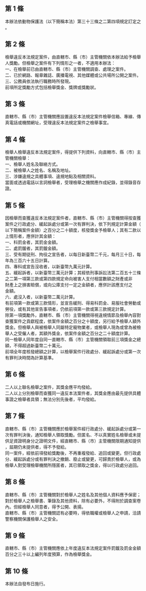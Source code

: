 第 1 條
-------
本辦法依動物保護法（以下簡稱本法）第三十三條之二第四項規定訂定之  
。

第 2 條
-------
檢舉違反本法規定案件，由直轄市、縣（市）主管機關依本辦法給予檢舉  
人獎勵。但檢舉之案件有下列情形之一者，不適用本辦法：  
一、在檢舉前已由直轄市、縣（市）主管機關調查、處理之案件。  
二、已於網路、報章雜誌、廣播電視、其他媒體或公共場所公開之案件。  
三、公務員依法執行職務時所發現。  
前項所定獎勵方式包括檢舉獎金、獎牌或獎勵狀。

第 3 條
-------
直轄市、縣（市）主管機關應設置違反本法規定案件檢舉信箱、專線、傳  
真電話或機關網址，受理違反本法規定案件之檢舉事宜。

第 4 條
-------
檢舉人檢舉違反本法規定案件，得提供下列資料，向直轄市、縣（市）主  
管機關檢舉：  
一、檢舉人姓名及聯絡方式。  
二、被檢舉人之姓名、名稱及地址。  
三、涉嫌違規之具體事項、違規地點及相關資料。  
當面或透過電話以言詞檢舉者，受理檢舉之機關應作成紀錄，並得錄音存  
證。

第 5 條
-------
因檢舉而查獲違反本法規定案件者，直轄市、縣（市）主管機關得按查獲  
案件之行政處分、緩起訴處分或第一次有罪判決，依下列規定計算金額（  
以下簡稱案件金額）之百分之二十額度，核發獎金予檢舉人；其有二款以  
上情形者，應併計其金額：  
一、科罰金者，其罰金金額。  
二、處罰鍰者，其罰鍰金額。  
三、受有期徒刑、拘役之宣告者，以每日新臺幣二千元，每月三十日，每  
    年為三百六十五日計算。  
四、專科或宣告沒收者，以新臺幣九萬元計算。  
五、緩起訴者，以新臺幣三萬元計算；其經依刑事訴訟法第二百五十三條  
    之二第一項第三款或第四款規定命向被害人支付相當數額之財產或非  
    財產上之損害賠償，或向公庫支付一定之金額者，應併計該應支付之  
    金額。  
六、處沒入者，以新臺幣二萬元計算。  
有前項第一款或第三款情形，並宣告緩刑、得易科罰金、易服社會勞動或  
勞役，或有其他宣告事項者，仍依前項第一款或第三款規定計算。  
除第一項獎勵外，直轄市、縣（市）主管機關得視違規情節及檢舉內容對  
查獲案件之貢獻程度，依案件金額之百分之十額度，另行給予檢舉人額外  
獎金。但檢舉人與被檢舉人同屬特定寵物業者，或檢舉人現為或曾為被檢  
舉人之受僱人者，其額外獎金，依案件金額之百分之二十額度計算。  
同一檢舉人同年度自同一直轄市、縣（市）主管機關領取前三項獎金之總  
額，不得超過新臺幣二十萬元。  
前項全年度核發總額之計算，以檢舉案件行政處分、緩起訴處分或第一次  
有罪判決時間為計算基準。

第 6 條
-------
二人以上聯名檢舉之案件，其獎金應平均發給。  
二人以上分別檢舉而查獲同一違反本法案件者，其獎金應由最先提供具體  
事證之檢舉者具領；無法分別先後者，平均發給。

第 7 條
-------
直轄市、縣（市）主管機關應於檢舉案件經行政處分、緩起訴處分或第一  
次有罪判決後，通知檢舉人領取獎勵。但匿名、不以真實姓名檢舉或未提  
供足資證明身分之證明文件，經直轄市、縣（市）主管機關限期通知提供  
，屆期仍未提供者，得不予發給。  
同一案件，經依前項發給獎勵後，不再重複發給、追回或變更。但行政處  
分、緩起訴處分或有罪判決之撤銷、廢止或變更，可歸責於檢舉人，或為  
檢舉人對受理檢舉機關所隱匿者，其已領取之獎金，得以行政處分追回。

第 8 條
-------
直轄市、縣（市）主管機關對於檢舉人之姓名及其他個人資料應予保密；  
對於檢舉人之檢舉書、筆錄及其他資料，除有必要外，不得附於調查案卷  
內。但經檢舉人同意者，得予公開、表揚。  
直轄市、縣（市）主管機關認有必要時，得依職權或檢舉人之申請，洽請  
警察機關保護檢舉人之安全。

第 9 條
-------
直轄市、縣（市）主管機關應依上年度違反本法規定案件罰鍰及罰金金額  
百分之三十以上編列年度預算，作為檢舉獎金。

第 10 條
--------
本辦法自發布日施行。

